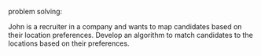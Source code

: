 problem solving:

John is a recruiter in a company and wants to map candidates based on their location preferences. Develop an algorithm to match candidates to the locations 
based on their preferences.
